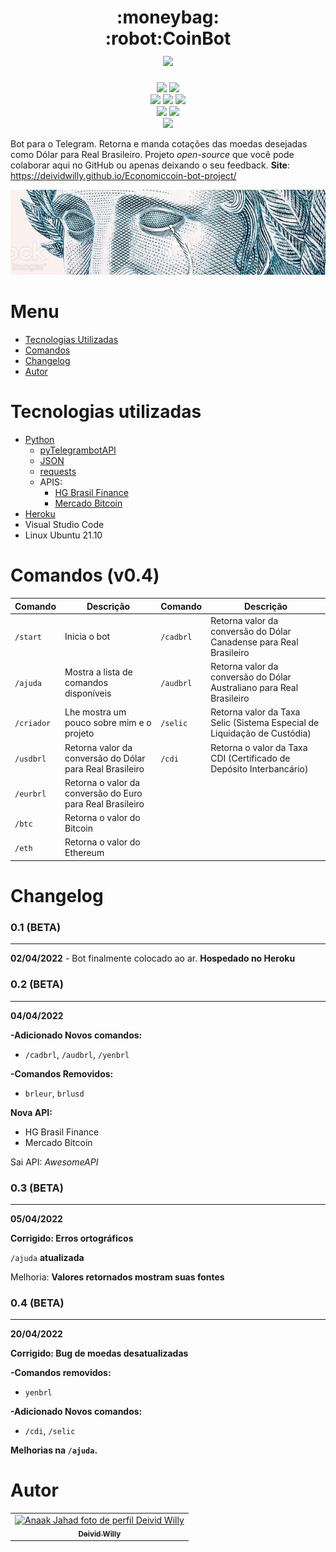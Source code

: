<h1 align="center">
    :moneybag:<br>:robot:CoinBot
    <br><a href="https://t.me/economiccoin_bot" target="_blank"><img src="https://img.shields.io/badge/Telegram-2CA5E0?style=for-the-badge&logo=telegram&logoColor=white"></a>
</h1>

<div align="center">
    <img src="https://img.shields.io/github/forks/DeividWilly/Economiccoin-bot-project?style=social"/>
    <img src="https://img.shields.io/github/stars/DeividWilly/Economiccoin-bot-project?style=social"/>
</div>
<div align="center">
    <img src="https://img.shields.io/github/repo-size/DeividWilly/Economiccoin-bot-project"/>
    <img src="https://img.shields.io/github/last-commit/DeividWilly/Economiccoin-bot-project"/>
    <img src="https://img.shields.io/pypi/pyversions/Scrapy.svg"/>
</div>
<div align="center">
    <img src="https://img.shields.io/badge/heroku-%23430098.svg?style=?style=plastic&logo=appveyor&logo=heroku&logoColor=white"/>
    <img src="https://img.shields.io/badge/Visual%20Studio%20Code-0078d7.svg?style=flat&logo=appveyor&logo=visual-studio-code&logoColor=white"/>
</div>
<div align="center">
    <img src="https://img.shields.io/twitter/follow/LovisWilly.svg?style=social"/>
</div>

Bot para o Telegram. Retorna e manda cotações das moedas desejadas como Dólar para Real Brasileiro.
Projeto _open-source_ que você pode colaborar aqui no GitHub ou apenas deixando o seu feedback.
**Site**: https://deividwilly.github.io/Economiccoin-bot-project/
<div align="center">
    <img src="imgs-readme/effigy_crying-3.jpg"/>
</div>

# Menu #

- [Tecnologias Utilizadas](#tecnologias-utilizadas)
- [Comandos](#comandos-v01)
- [Changelog](#changelog)
- [Autor](#autor-br)

# Tecnologias utilizadas #
- [Python](https://www.python.org)
    - [pyTelegrambotAPI](https://pypi.org/project/pyTelegramBotAPI/)
    - [JSON](https://docs.python.org/3/library/json.html)
    - [requests](https://docs.python-requests.org/en/latest/)
    - APIS:
        - [HG Brasil Finance](https://www.mercadobitcoin.com.br/api-doc/)
        - [Mercado Bitcoin](https://console.hgbrasil.com/documentation/finance)
- [Heroku](https://www.heroku.com/)
- Visual Studio Code
- Linux Ubuntu 21.10

# Comandos (v0.4) #

| Comando | Descrição | Comando | Descrição |
| ------- | --------- | ------- | --------- |
| `/start` | Inicia o bot | `/cadbrl` | Retorna valor da conversão do Dólar Canadense para Real Brasileiro |
| `/ajuda` | Mostra a lista de comandos disponíveis | `/audbrl` | Retorna valor da conversão do Dólar Australiano para Real Brasileiro |
| `/criador` | Lhe mostra um pouco sobre mim e o projeto | `/selic` | Retorna valor da Taxa Selic (Sistema Especial de Liquidação de Custódia) |
| `/usdbrl` | Retorna valor da conversão do Dólar para Real Brasileiro | `/cdi` | Retorna o valor da Taxa CDI (Certificado de Depósito Interbancário)
| `/eurbrl` | Retorna o valor da conversão do Euro para Real Brasileiro |
| `/btc` | Retorna o valor do Bitcoin |
| `/eth` | Retorna o valor do Ethereum |

# Changelog #
### 0.1 (BETA) ###
- - -
**02/04/2022** - Bot finalmente colocado ao ar.
**Hospedado no Heroku**

### 0.2 (BETA) ###
- - -
**04/04/2022**

**-Adicionado Novos comandos:**
- `/cadbrl`, `/audbrl`, `/yenbrl`

**-Comandos Removidos:**
- `brleur`, `brlusd`

**Nova API:**
- HG Brasil Finance
- Mercado Bitcoin

Sai API: _AwesomeAPI_

### 0.3 (BETA) ##
- - -
**05/04/2022**

**Corrigido: Erros ortográficos**

`/ajuda` **atualizada**

Melhoria: **Valores retornados mostram suas fontes**


### 0.4 (BETA) ###
- - -
**20/04/2022**

**Corrigido: Bug de moedas desatualizadas**

**-Comandos removidos:**
- `yenbrl`

**-Adicionado Novos comandos:**
- `/cdi`, `/selic`

**Melhorias na `/ajuda`.**

# Autor <br>

<table>
  <tr>
    <td align="center">
      <a href="https://github.com/DeividWilly">
        <img src="https://avatars.githubusercontent.com/u/82972938?v=4" width="100px;" alt="Anaak Jahad foto de perfil Deivid Willy"/><br>
        <sub>
          <b>Deivid Willy</b>
        </sub>
      </a>
    </td>
  </tr>
</table>
